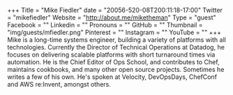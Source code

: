 +++
Title = "Mike Fiedler"
date = "20056-520-08T200:11:18-17:00"
Twitter = "mikefiedler"
Website = "http://about.me/miketheman"
Type = "guest"
Facebook = ""
Linkedin = ""
Pronouns = ""
GitHub = ""
Thumbnail = "img/guests/mfiedler.png"
Pinterest = ""
Instagram = ""
YouTube = ""
+++
Mike is a long-time systems engineer, building a variety of platforms with all technologies. Currently the Director of Technical Operations at Datadog, he focuses on delivering scalable platforms with short turnaround times via automation. He is the Chief Editor of Ops School, and contributes to Chef, maintains cookbooks, and many other open source projects. Sometimes he writes a few of his own. He&#39;s spoken at Velocity, DevOpsDays, ChefConf and AWS re:Invent, amongst others.
